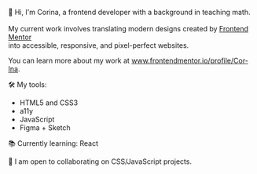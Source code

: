 👋 Hi, I'm Corina, a frontend developer with a background in teaching math.
<br>
<br> My current work involves translating modern designs created by <a href="frontendmentor.io" target="_blank">Frontend Mentor</a>
<br> into accessible, responsive, and pixel-perfect websites.

You can learn more about my work at www.frontendmentor.io/profile/Cor-Ina.

🛠 My tools:
- HTML5 and CSS3
- a11y
- JavaScript
- Figma + Sketch

📚 Currently learning: React
                                    
👷 I am open to collaborating on CSS/JavaScript projects.
